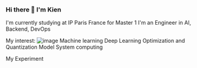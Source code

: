 ### Hi there 👋 I'm Kien 
I'm currently studying at IP Paris France for Master 1 I'm an Engineer in AI, Backend, DevOps  

My interest: 
![image](https://github.com/KienVNFR/KienVNFR/assets/110092013/336c46eb-ee4a-4165-92f6-7c4a8c078661=24x24) Machine learning 
Deep Learning 
Optimization and Quantization Model 
System computing 

My Experiment 


<!--
**KienVNFR/KienVNFR** is a ✨ _special_ ✨ repository because its `README.md` (this file) appears on your GitHub profile.

Here are some ideas to get you started:

- 🔭 I’m currently working on ...
- 🌱 I’m currently learning ...
- 👯 I’m looking to collaborate on ...
- 🤔 I’m looking for help with ...
- 💬 Ask me about ...
- 📫 How to reach me: ...
- 😄 Pronouns: ...
- ⚡ Fun fact: ...
-->
